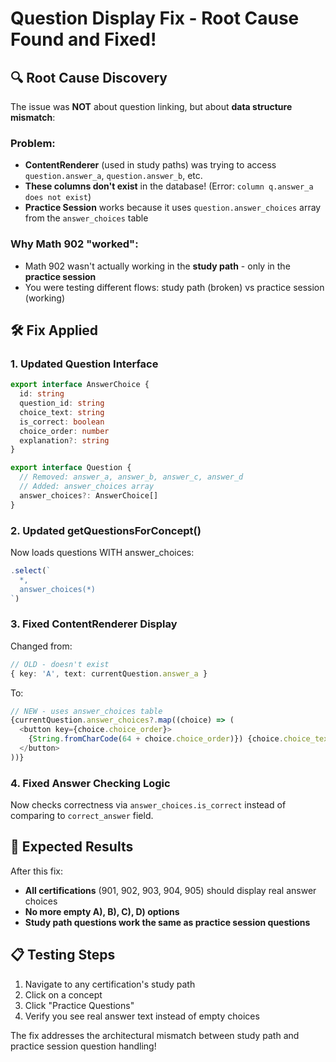 # Question Display Fix - Root Cause Found and Fixed! 

## 🔍 **Root Cause Discovery**

The issue was **NOT** about question linking, but about **data structure mismatch**:

### Problem:
- **ContentRenderer** (used in study paths) was trying to access `question.answer_a`, `question.answer_b`, etc.
- **These columns don't exist** in the database! (Error: `column q.answer_a does not exist`)
- **Practice Session** works because it uses `question.answer_choices` array from the `answer_choices` table

### Why Math 902 "worked":
- Math 902 wasn't actually working in the **study path** - only in the **practice session**
- You were testing different flows: study path (broken) vs practice session (working)

## 🛠️ **Fix Applied**

### 1. Updated Question Interface
```typescript
export interface AnswerChoice {
  id: string
  question_id: string  
  choice_text: string
  is_correct: boolean
  choice_order: number
  explanation?: string
}

export interface Question {
  // Removed: answer_a, answer_b, answer_c, answer_d
  // Added: answer_choices array
  answer_choices?: AnswerChoice[]
}
```

### 2. Updated getQuestionsForConcept()
Now loads questions WITH answer_choices:
```typescript
.select(`
  *,
  answer_choices(*)
`)
```

### 3. Fixed ContentRenderer Display
Changed from:
```typescript
// OLD - doesn't exist
{ key: 'A', text: currentQuestion.answer_a }
```

To:
```typescript
// NEW - uses answer_choices table
{currentQuestion.answer_choices?.map((choice) => (
  <button key={choice.choice_order}>
    {String.fromCharCode(64 + choice.choice_order)}) {choice.choice_text}
  </button>
))}
```

### 4. Fixed Answer Checking Logic
Now checks correctness via `answer_choices.is_correct` instead of comparing to `correct_answer` field.

## 🎯 **Expected Results**

After this fix:
- **All certifications** (901, 902, 903, 904, 905) should display real answer choices
- **No more empty A), B), C), D) options** 
- **Study path questions work the same as practice session questions**

## 📋 **Testing Steps**

1. Navigate to any certification's study path
2. Click on a concept  
3. Click "Practice Questions"
4. Verify you see real answer text instead of empty choices

The fix addresses the architectural mismatch between study path and practice session question handling!
